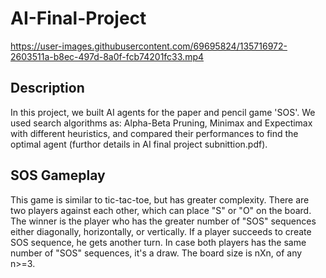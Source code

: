# AI-Final-Project

https://user-images.githubusercontent.com/69695824/135716972-2603511a-b8ec-497d-8a0f-fcb74201fc33.mp4

## Description
In this project, we built AI agents for the paper and pencil game 'SOS'.
We used search algorithms as: Alpha-Beta Pruning, Minimax and Expectimax
with different heuristics, and compared their performances to find the 
optimal agent (furthor details in AI final project subnittion.pdf).

## SOS Gameplay
This game is similar to tic-tac-toe, but has greater complexity.
There are two players against each other, which can place "S" or "O"
on the board. The winner is the player who has the greater number 
of "SOS" sequences either diagonally, horizontally, or vertically.
If a player succeeds to create SOS sequence, he gets another turn.
In case both players has the same number of "SOS" sequences, it's a draw. 
The board size is nXn, of any n>=3. 
